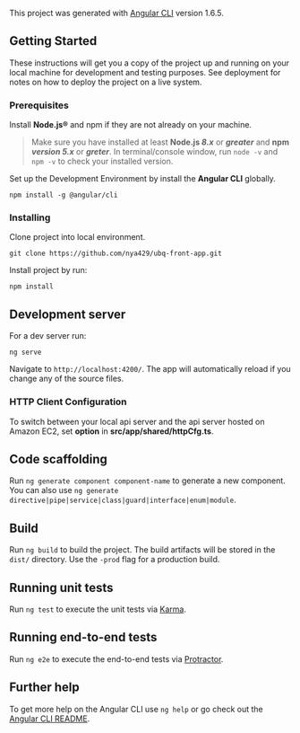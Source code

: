 

This project was generated with [Angular CLI](https://github.com/angular/angular-cli) version 1.6.5.

## Getting Started

These instructions will get you a copy of the project up and running on your local machine for development and testing purposes. See deployment for notes on how to deploy the project on a live system.

### Prerequisites
Install **Node.js®** and npm if they are not already on your machine.

>Make sure you have installed at least **Node.js _8.x_** or **_greater_** and **npm _version 5.x_** or **_greter_**.
In terminal/console window, run `node -v` and `npm -v` to check your installed version.

Set up the Development Environment by install the **Angular CLI** globally.
```
npm install -g @angular/cli
```

### Installing

Clone project into local environment.
```
git clone https://github.com/nya429/ubq-front-app.git
```

Install project by run: 
```
npm install
```

## Development server

For a dev server run:
```
ng serve
``` 
Navigate to `http://localhost:4200/`. The app will automatically reload if you change any of the source files.


### HTTP Client Configuration

To switch between your local api server and the api server hosted on Amazon EC2, set **option** in **src/app/shared/httpCfg.ts**.


## Code scaffolding

Run `ng generate component component-name` to generate a new component. You can also use `ng generate directive|pipe|service|class|guard|interface|enum|module`.

## Build

Run `ng build` to build the project. The build artifacts will be stored in the `dist/` directory. Use the `-prod` flag for a production build.

## Running unit tests

Run `ng test` to execute the unit tests via [Karma](https://karma-runner.github.io).

## Running end-to-end tests

Run `ng e2e` to execute the end-to-end tests via [Protractor](http://www.protractortest.org/).

## Further help

To get more help on the Angular CLI use `ng help` or go check out the [Angular CLI README](https://github.com/angular/angular-cli/blob/master/README.md).

